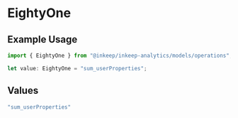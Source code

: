 # EightyOne

## Example Usage

```typescript
import { EightyOne } from "@inkeep/inkeep-analytics/models/operations";

let value: EightyOne = "sum_userProperties";
```

## Values

```typescript
"sum_userProperties"
```